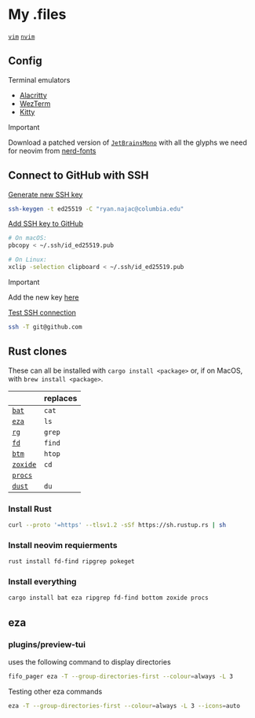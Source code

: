 # My .files

[`vim`](.vim/README.md)
[`nvim`](nvim/README.md)

## Config

Terminal emulators

- [Alacritty](https://alacritty.org/config-alacritty.html)
- [WezTerm](https://wezterm.org/config/lua/general.html)
- [Kitty](https://sw.kovidgoyal.net/kitty/conf/)

> [!IMPORTANT]
> Download a patched version of [`JetBrainsMono`](https://github.com/JetBrains/JetBrainsMono)
> with all the glyphs we need for neovim from
> [nerd-fonts](https://github.com/ryanoasis/nerd-fonts/tree/master/patched-fonts/JetBrainsMono/NoLigatures/Regular)

## Connect to GitHub with SSH

[Generate new SSH key](https://docs.github.com/en/github/authenticating-to-github/connecting-to-github-with-ssh/generating-a-new-ssh-key-and-adding-it-to-the-ssh-agent)

```sh
ssh-keygen -t ed25519 -C "ryan.najac@columbia.edu"
```

[Add SSH key to GitHub](https://docs.github.com/en/github/authenticating-to-github/connecting-to-github-with-ssh/adding-a-new-ssh-key-to-your-github-account)

```sh
# On macOS:
pbcopy < ~/.ssh/id_ed25519.pub

# On Linux:
xclip -selection clipboard < ~/.ssh/id_ed25519.pub
```

> [!IMPORTANT]
> Add the new key [here](https://github.com/settings/keys)

[Test SSH connection](https://docs.github.com/en/github/authenticating-to-github/connecting-to-github-with-ssh/testing-your-ssh-connection)

```sh
ssh -T git@github.com
```

## Rust clones

These can all be installed with `cargo install <package>` or,
if on MacOS, with `brew install <package>`.

|                                                   | replaces |
| ------------------------------------------------- | -------- |
| [`bat`](https://github.com/sharkdp/bat)           | `cat`    |
| [`eza`](https://github.com/eza-community/eza)     | `ls`     |
| [`rg`](https://github.com/BurntSushi/ripgrep)     | `grep`   |
| [`fd`](https://github.com/sharkdp/fd)             | `find`   |
| [`btm`](https://github.com/ClementTsang/bottom)   | `htop`   |
| [`zoxide`](https://github.com/ajeetdsouza/zoxide) | `cd`     |
| [`procs`](https://github.com/dalance/procs)       |          |
| [`dust`](https://github.com/bootandy/dust)        | `du`     |

### Install Rust

```sh
curl --proto '=https' --tlsv1.2 -sSf https://sh.rustup.rs | sh
```

### Install neovim requierments

```sh
rust install fd-find ripgrep pokeget
```

### Install everything

```sh
cargo install bat eza ripgrep fd-find bottom zoxide procs
```

## eza

### plugins/preview-tui

uses the following command to display directories

```sh
fifo_pager eza -T --group-directories-first --colour=always -L 3
```

Testing other eza commands

```sh
eza -T --group-directories-first --colour=always -L 3 --icons=auto
```

```

```
